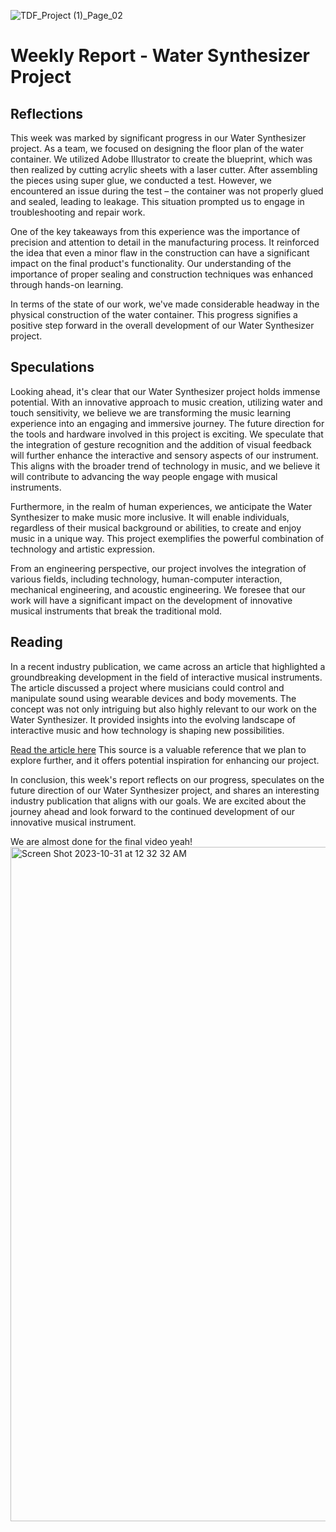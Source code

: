 ![TDF_Project (1)_Page_02](https://github.com/Berkeley-MDes/tdf-fa23-JunjieLi426/assets/143133588/3961b781-46d8-4145-8932-cefb32ab34d2)

# Weekly Report - Water Synthesizer Project

## Reflections

This week was marked by significant progress in our Water Synthesizer project. As a team, we focused on designing the floor plan of the water container. We utilized Adobe Illustrator to create the blueprint, which was then realized by cutting acrylic sheets with a laser cutter. After assembling the pieces using super glue, we conducted a test. However, we encountered an issue during the test – the container was not properly glued and sealed, leading to leakage. This situation prompted us to engage in troubleshooting and repair work.

One of the key takeaways from this experience was the importance of precision and attention to detail in the manufacturing process. It reinforced the idea that even a minor flaw in the construction can have a significant impact on the final product's functionality. Our understanding of the importance of proper sealing and construction techniques was enhanced through hands-on learning.

In terms of the state of our work, we've made considerable headway in the physical construction of the water container. This progress signifies a positive step forward in the overall development of our Water Synthesizer project.

## Speculations

Looking ahead, it's clear that our Water Synthesizer project holds immense potential. With an innovative approach to music creation, utilizing water and touch sensitivity, we believe we are transforming the music learning experience into an engaging and immersive journey. The future direction for the tools and hardware involved in this project is exciting. We speculate that the integration of gesture recognition and the addition of visual feedback will further enhance the interactive and sensory aspects of our instrument. This aligns with the broader trend of technology in music, and we believe it will contribute to advancing the way people engage with musical instruments.

Furthermore, in the realm of human experiences, we anticipate the Water Synthesizer to make music more inclusive. It will enable individuals, regardless of their musical background or abilities, to create and enjoy music in a unique way. This project exemplifies the powerful combination of technology and artistic expression.

From an engineering perspective, our project involves the integration of various fields, including technology, human-computer interaction, mechanical engineering, and acoustic engineering. We foresee that our work will have a significant impact on the development of innovative musical instruments that break the traditional mold.

## Reading

In a recent industry publication, we came across an article that highlighted a groundbreaking development in the field of interactive musical instruments. The article discussed a project where musicians could control and manipulate sound using wearable devices and body movements. The concept was not only intriguing but also highly relevant to our work on the Water Synthesizer. It provided insights into the evolving landscape of interactive music and how technology is shaping new possibilities.

[Read the article here](https://www.researchgate.net/publication/359835174_Design_and_Application_of_Interactive_Music_Equipment_Based_on_Wireless_Wearable_Sensors)
This source is a valuable reference that we plan to explore further, and it offers potential inspiration for enhancing our project.

In conclusion, this week's report reflects on our progress, speculates on the future direction of our Water Synthesizer project, and shares an interesting industry publication that aligns with our goals. We are excited about the journey ahead and look forward to the continued development of our innovative musical instrument.

We are almost done for the final video yeah!
<img width="1079" alt="Screen Shot 2023-10-31 at 12 32 32 AM" src="https://github.com/Berkeley-MDes/tdf-fa23-JunjieLi426/assets/143133588/ddcefe44-3d1e-4c95-b6be-9be4e44a936b">
